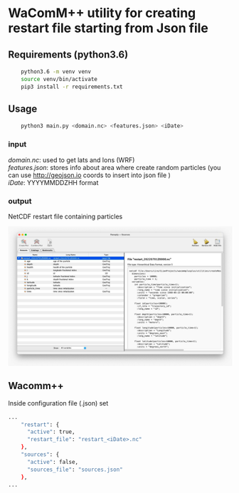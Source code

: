 # WaComM++ utility for creating restart file starting from Json file

## Requirements (python3.6)



```bash
    python3.6 -m venv venv
    source venv/bin/activate
    pip3 install -r requirements.txt
```

## Usage

```bash
    python3 main.py <domain.nc> <features.json> <iDate>
```

### input

_domain.nc_: used to get lats and lons (WRF) \
_features.json_: stores info about area where create random particles (you can use http://geojson.io coords to insert into json file ) \
_iDate_: YYYYMMDDZHH format

### output

NetCDF restart file containing particles

![img.png](img.png)

## Wacomm++

Inside configuration file (.json) set

```bash
...
    "restart": {
      "active": true,
      "restart_file": "restart_<iDate>.nc"
    },
    "sources": {
      "active": false,
      "sources_file": "sources.json"
    },
...
```